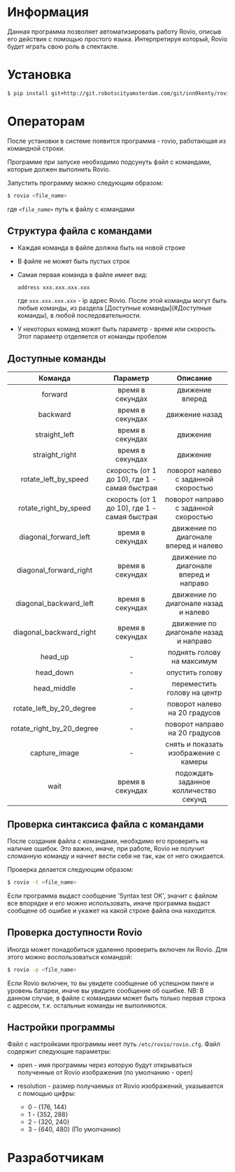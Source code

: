 # Информация

Данная программа позволяет автоматизировать работу Rovio, описыв его
действия с помощью простого языка. Интерпретируя который, Rovio будет играть свою роль в спектакле.

# Установка

```bash
$ pip install git+http://git.robotscityamsterdam.com/git/inn0kenty/rovio.git
```

# Операторам

После установки в системе появится программа - rovio, работающая из командной
строки.

Программе при запуске необходимо подсунуть файл с командами, которые
должен выполнить Rovio.

Запустить программу можно следующим образом:

```bash
$ rovio <file_name>
```

где `<file_name>` путь к файлу с командами

## Структура файла с командами

 - Каждая команда в файле должна быть на новой строке 
 - В файле не может быть пустых строк 
 - Самая первая команда в файле имеет вид:

   ```
   address xxx.xxx.xxx.xxx
   ```

   где `xxx.xxx.xxx.xxx` - ip адрес Rovio. После этой команды могут быть любые
   команды, из раздела [Доступные команды](#Доступные команды), в любой последовательности.
 - У некоторых команд может быть параметр - время или скорость. Этот параметр отделяется от команды пробелом

## Доступные команды

|Команда|Параметр|Описание|
|:-----:|:------:|:------:|
|forward|время в секундах|движение вперед|
|backward|время в секундах|движение назад|
|straight_left|время в секундах|движение|
|straight_right|время в секундах|движение|
|rotate_left_by_speed|скорость (от 1 до 10), где 1 - самая быстрая|поворот налево с заданной скоростью|
|rotate_right_by_speed|скорость (от 1 до 10), где 1 - самая быстрая|поворот направо с заданной скоростью|
|diagonal_forward_left|время в секундах|движение по диагонале вперед и налево|
|diagonal_forward_right|время в секундах|движение по диагонале вперед и направо|
|diagonal_backward_left|время в секундах|движение по диагонале назад и налево|
|diagonal_backward_right|время в секундах|движение по диагонале назад и направо|
|head_up|-|поднять голову на максимум|
|head_down|-|опустить голову|
|head_middle|-|переместить голову на центр|
|rotate_left_by_20_degree|-|поворот налево на 20 градусов|
|rotate_right_by_20_degree|-|поворот направо на 20 градусов|
|capture_image|-|снять и показать изображение с камеры|
|wait|время в секундах|подождать заданное колличество секунд|

## Проверка синтаксиса файла с командами

После создания файла с командами, необхдимо его проверить на наличие ошибок. Это
важно, иначе, при работе, Rovio не получит сломанную команду и начнет вести себя
не так, как от него ожидается.

Проверка делается следующим образом:

```bash
$ rovio -t <file_name>
```

Если программа выдаст сообщение 'Syntax test OK', значит с файлом все впорядке и
его можно использовать, иначе программа выдаст сообщене об ошибке и укажет на
какой строке файла она находится.

## Проверка доступности Rovio

Иногда может понадобиться удаленно проверить включен ли Rovio. Для этого можно
воспользоваться командой:

```bash
$ rovio -p <file_name>
```

Если Rovio включен, то вы увидете сообщение об успешном пинге и уровень
батареи, иначе вы увидите сообщение об ошибке.
NB: В данном случае, в файле с командами может быть только первая строка с
адресом, т.к. остальные команды не выполняются.

## Настройки программы
Файл с настройками программы иеет путь `/etc/rovio/rovio.cfg`. Файл содержит
следующие параметры:
 
- open - имя программы через которую будут открываться полученные от Rovio
     изображения (по умолчанию - open)
- resolution - размер получаемых от Rovio изображений, указывается с помощью
     цифры:
     
     - 0 - {176, 144}
     - 1 - {352, 288}
     - 2 - {320, 240}
     - 3 - {640, 480} (По умолчанию)


# Разработчикам
